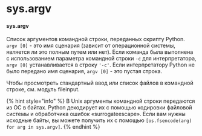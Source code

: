 # sys.argv

#### sys.argv

Список аргументов командной строки, переданных скрипту Python. `argv [0]` - это имя сценария \(зависит от операционной системы, является ли это полным путем или нет\). Если команда была выполнена с использованием параметра командной строки `-c` для интерпретатора, `argv [0]` устанавливается в строку `'-c'`. Если интерпретатору Python не было передано имя сценария, `argv [0]` - это пустая строка.

Чтобы просмотреть стандартный ввод или список файлов в командной строке, см. модуль fileinput.

{% hint style="info" %}
В Unix аргументы командной строки передаются из ОС в байтах. Python декодирует их с помощью кодировки файловой системы и обработчика ошибок «surrogateescape». Если вам нужны исходные байты, вы можете получить их с помощью `[os.fsencode(arg) for arg in sys.argv]`.
{% endhint %}

